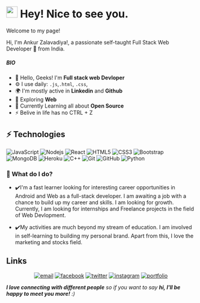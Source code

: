 <h1><img src="https://emojis.slackmojis.com/emojis/images/1531849430/4246/blob-sunglasses.gif?1531849430" width="30"/> Hey! Nice to see you.</h1>


<p>Welcome to my page! </p>
Hi, I'm Ankur Zalavadiya!, a passionate self-taught Full Stack Web Developer 🚀 from India.
<p>

<!--
**Anku1903/Anku1903** is a ✨ _special_ ✨ repository because its `README.md` (this file) appears on your GitHub profile.

Here are some ideas to get you started:

- 🔭 I’m currently working on ...
- 🌱 I’m currently learning ...
- 👯 I’m looking to collaborate on ...
- 🤔 I’m looking for help with ...
- 💬 Ask me about ...
- 📫 How to reach me: ...
- 😄 Pronouns: ...
- ⚡ Fun fact: ...
-->

##### BIO

- 🏢 Hello, Geeks! I'm **Full stack web Devloper**
- ⚙️ I use daily: `.js`,`.html`, `.css`, 
- 🌍 I'm mostly active in **Linkedin** and **Github**
- 🌱 Exploring **Web**
- 🌱 Currently Learning all about **Open Source**
- ⚡️ Belive in life has no CTRL + Z

## ⚡ Technologies

![JavaScript](https://img.shields.io/badge/-JavaScript-black?style=flat-square&logo=javascript)
![Nodejs](https://img.shields.io/badge/-Nodejs-black?style=flat-square&logo=Node.js)
![React](https://img.shields.io/badge/-React-black?style=flat-square&logo=react)
![HTML5](https://img.shields.io/badge/-HTML5-E34F26?style=flat-square&logo=html5&logoColor=white)
![CSS3](https://img.shields.io/badge/-CSS3-1572B6?style=flat-square&logo=css3)
![Bootstrap](https://img.shields.io/badge/-Bootstrap-563D7C?style=flat-square&logo=bootstrap)
![MongoDB](https://img.shields.io/badge/-MongoDB-black?style=flat-square&logo=mongodb)
![Heroku](https://img.shields.io/badge/-Heroku-430098?style=flat-square&logo=heroku)
![C++](https://img.shields.io/badge/-C++-00599C?style=flat-square&logo=c)
![Git](https://img.shields.io/badge/-Git-black?style=flat-square&logo=git)
![GitHub](https://img.shields.io/badge/-GitHub-181717?style=flat-square&logo=github)
![Python](https://img.shields.io/badge/-Python-black?style=flat-square&logo=Python)

### 🌱 What do I do?

- ✔️I'm a fast learner looking for interesting career opportunities in Android and Web as a full-stack developer. I am awaiting a job with a chance to build up my career and skills. I am looking for growth. Currently, I am looking for internships and Freelance projects in the field of Web Devlopment.

- ✔️My activities are much beyond my stream of education. I am involved in self-learning to building my personal brand. Apart from this, I love the marketing and stocks field. 


## Links

<p align="center">
  <a href="ankurzalavadiya11@gmail.com"><img src="https://img.icons8.com/color/96/000000/gmail.png" alt="email"/></a>
  <a href="https://facebook.com/ankur.zalavadiya.3"><img src="https://img.icons8.com/color/96/000000/facebook.png" alt="facebook"/></a>
  <a href="https://twitter.com/AnkurZalavadiy3"><img src="https://img.icons8.com/color/96/000000/twitter-squared.png" alt="twitter"/></a>
  <a href="https://instagram.com/mr__perfect__1903"><img src="https://img.icons8.com/color/96/000000/instagram-new.png" alt="instagram"/></a>
 <a href="https://ankur1903.herokuapp.com/"><img src="https://upload.wikimedia.org/wikipedia/commons/d/dc/Portfolio.hu_full_logo.png" alt="portfolio"> </a>
   
</p>


 <em><b>I love connecting with different people</b> so if you want to say <b>hi, I'll be happy to meet you more!</b> :)</em>
